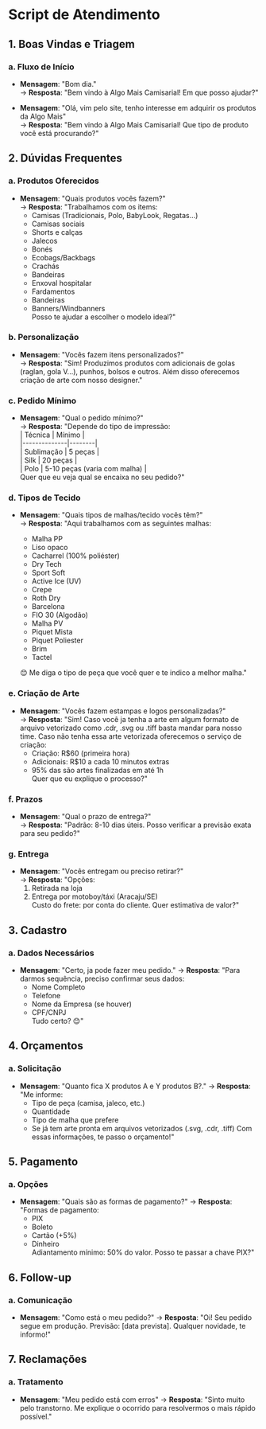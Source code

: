 # Script de Atendimento

## 1. Boas Vindas e Triagem
### a. Fluxo de Início
- **Mensagem**: "Bom dia."  
  → **Resposta**: "Bem vindo à Algo Mais Camisarial! Em que posso ajudar?"

- **Mensagem**: "Olá, vim pelo site, tenho interesse em adquirir os produtos da Algo Mais"  
  → **Resposta**: "Bem vindo à Algo Mais Camisarial! Que tipo de produto você está procurando?"

## 2. Dúvidas Frequentes
### a. Produtos Oferecidos
- **Mensagem**: "Quais produtos vocês fazem?"  
  → **Resposta**: "Trabalhamos com os items:  
  - Camisas (Tradicionais, Polo, BabyLook, Regatas...)
  - Camisas sociais  
  - Shorts e calças  
  - Jalecos  
  - Bonés  
  - Ecobags/Backbags  
  - Crachás  
  - Bandeiras  
  - Enxoval hospitalar  
  - Fardamentos
  - Bandeiras
  - Banners/Windbanners  
  Posso te ajudar a escolher o modelo ideal?"

### b. Personalização
- **Mensagem**: "Vocês fazem itens personalizados?"  
  → **Resposta**: "Sim! Produzimos produtos com adicionais de golas (raglan, gola V...), punhos, bolsos e outros. Além disso oferecemos criação de arte com nosso designer."

### c. Pedido Mínimo
- **Mensagem**: "Qual o pedido mínimo?"  
  → **Resposta**: "Depende do tipo de impressão:  
  | Técnica      | Mínimo |  
  |--------------|--------|  
  | Sublimação   | 5 peças |  
  | Silk         | 20 peças |  
  | Polo         | 5-10 peças (varia com malha) |  
  Quer que eu veja qual se encaixa no seu pedido?"

### d. Tipos de Tecido
- **Mensagem**: "Quais tipos de malhas/tecido vocês têm?"  
  → **Resposta**: "Aqui trabalhamos com as seguintes malhas:  
  - Malha PP  
  - Liso opaco  
  - Cacharrel (100% poliéster)  
  - Dry Tech  
  - Sport Soft  
  - Active Ice (UV)  
  - Crepe
  - Roth Dry  
  - Barcelona  
  - FIO 30 (Algodão)  
  - Malha PV  
  - Piquet Mista
  - Piquet Poliester
  - Brim
  - Tactel

  😊 Me diga o tipo de peça que você quer e te indico a melhor malha."

### e. Criação de Arte
- **Mensagem**: "Vocês fazem estampas e logos personalizadas?"  
  → **Resposta**: "Sim! Caso você ja tenha a arte em algum formato de arquivo vetorizado como .cdr, .svg ou .tiff basta mandar para nosso time. Caso não tenha essa arte vetorizada oferecemos o serviço de criação:  
  - Criação: R$60 (primeira hora)  
  - Adicionais: R$10 a cada 10 minutos extras  
  - 95% das são artes finalizadas em até 1h  
  Quer que eu explique o processo?"

### f. Prazos
- **Mensagem**: "Qual o prazo de entrega?"  
  → **Resposta**: "Padrão: 8-10 dias úteis. Posso verificar a previsão exata para seu pedido?"

### g. Entrega
- **Mensagem**: "Vocês entregam ou preciso retirar?"  
  → **Resposta**: "Opções:  
  1. Retirada na loja  
  2. Entrega por motoboy/táxi (Aracaju/SE)  
  Custo do frete: por conta do cliente. Quer estimativa de valor?"

## 3. Cadastro
### a. Dados Necessários
- **Mensagem**: "Certo, ja pode fazer meu pedido."
  → **Resposta**: "Para darmos sequência, preciso confirmar seus dados:  
  - Nome Completo  
  - Telefone  
  - Nome da Empresa (se houver)  
  - CPF/CNPJ  
  Tudo certo? 😊"

## 4. Orçamentos
### a. Solicitação
- **Mensagem**: "Quanto fica X produtos A e Y produtos B?."
  → **Resposta**: "Me informe:  
  - Tipo de peça (camisa, jaleco, etc.)  
  - Quantidade
  - Tipo de malha que prefere
  - Se já tem arte pronta em arquivos vetorizados (.svg, .cdr, .tiff) 
  Com essas informações, te passo o orçamento!"

## 5. Pagamento
### a. Opções
- **Mensagem**: "Quais são as formas de pagamento?"
  → **Resposta**: "Formas de pagamento:  
  - PIX  
  - Boleto  
  - Cartão (+5%)  
  - Dinheiro  
  Adiantamento mínimo: 50% do valor. Posso te passar a chave PIX?"

## 6. Follow-up
### a. Comunicação
- **Mensagem**: "Como está o meu pedido?"
  → **Resposta**: "Oi! Seu pedido segue em produção. Previsão: [data prevista]. Qualquer novidade, te informo!"

## 7. Reclamações
### a. Tratamento
- **Mensagem**: "Meu pedido está com erros"
  → **Resposta**: "Sinto muito pelo transtorno. Me explique o ocorrido para resolvermos o mais rápido possível."
